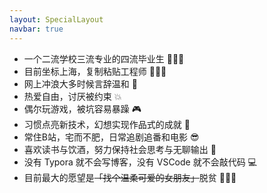 ```yaml
---
layout: SpecialLayout
navbar: true
---
```


<!-- <div>
<div class="video">
      <div class="video-frame">
        <img src="./overlay-hero.png" alt="Decorative image frame">
      </div>
    <div class="video-media">
      <video playsinline="" autoplay="" loop="" muted="" data-autoplay="" poster="./ocean.png" x5-video-player-type="h5">
        <source src="./ocean.webm" type="video/webm">
        <p>Your user agent does not support the HTML5 Video element.</p>
      </video>
      <div class="video-overlay"></div>
    </div>
  </div>
</div> -->

<!-- <div><iframe frameborder="no" border="0" marginwidth="0" marginheight="0" width=330 height=86 src="//music.163.com/outchain/player?type=2&id=22664257&auto=1&height=66"></iframe></div> -->

- 一个二流学校三流专业的四流毕业生 👨🏻‍🎓
- 目前坐标上海，复制粘贴工程师 👨🏻‍💻
- 网上冲浪大多时候言辞温和 🙂
- 热爱自由，讨厌被约束 💥
- 偶尔玩游戏，被坑容易暴躁 🎮
- 习惯点亮新技术，幻想实现作品式的成就 🙊
- 常住B站，宅而不肥，日常追剧追番和电影 😎
- 喜欢读书与饮酒，努力保持社会思考与无聊输出 🗿
- 没有 Typora 就不会写博客，没有 VSCode 就不会敲代码 💻
- 目前最大的愿望是<del>「找个温柔可爱的女朋友」</del>脱贫 🤦🏻‍♂️

